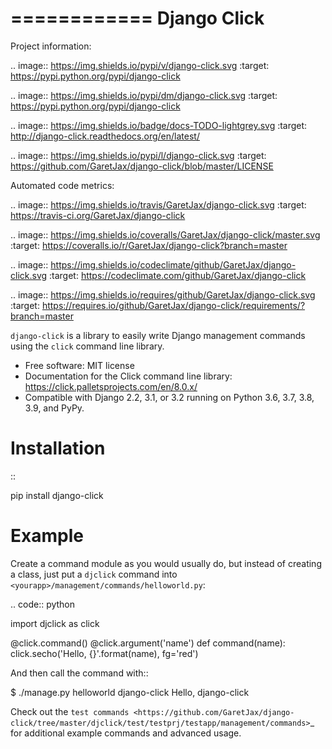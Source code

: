 ============
Django Click
============

Project information:

.. image:: https://img.shields.io/pypi/v/django-click.svg
   :target: https://pypi.python.org/pypi/django-click

.. image:: https://img.shields.io/pypi/dm/django-click.svg
   :target: https://pypi.python.org/pypi/django-click

.. image:: https://img.shields.io/badge/docs-TODO-lightgrey.svg
   :target: http://django-click.readthedocs.org/en/latest/

.. image:: https://img.shields.io/pypi/l/django-click.svg
   :target: https://github.com/GaretJax/django-click/blob/master/LICENSE

Automated code metrics:

.. image:: https://img.shields.io/travis/GaretJax/django-click.svg
   :target: https://travis-ci.org/GaretJax/django-click

.. image:: https://img.shields.io/coveralls/GaretJax/django-click/master.svg
   :target: https://coveralls.io/r/GaretJax/django-click?branch=master

.. image:: https://img.shields.io/codeclimate/github/GaretJax/django-click.svg
   :target: https://codeclimate.com/github/GaretJax/django-click

.. image:: https://img.shields.io/requires/github/GaretJax/django-click.svg
   :target: https://requires.io/github/GaretJax/django-click/requirements/?branch=master

``django-click`` is a library to easily write Django management commands using the
``click`` command line library.

* Free software: MIT license
* Documentation for the Click command line library: https://click.palletsprojects.com/en/8.0.x/
* Compatible with Django 2.2, 3.1, or 3.2 running on Python 3.6, 3.7, 3.8, 3.9, and PyPy.


Installation
============

::

  pip install django-click


Example
=======

Create a command module as you would usually do, but instead of creating a
class, just put a ``djclick`` command into
``<yourapp>/management/commands/helloworld.py``:

.. code:: python

   import djclick as click

   @click.command()
   @click.argument('name')
   def command(name):
       click.secho('Hello, {}'.format(name), fg='red')

And then call the command with::

   $ ./manage.py helloworld django-click
   Hello, django-click

Check out the `test commands
<https://github.com/GaretJax/django-click/tree/master/djclick/test/testprj/testapp/management/commands>`_
for additional example commands and advanced usage.
